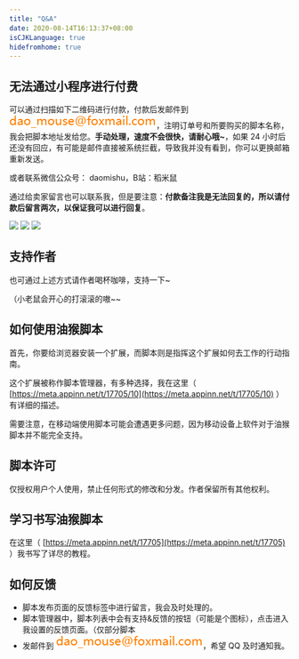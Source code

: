 ```yaml
---
title: "Q&A"
date: 2020-08-14T16:13:37+08:00
isCJKLanguage: true
hidefromhome: true
---
```


## 无法通过小程序进行付费

可以通过扫描如下二维码进行付款，付款后发邮件到 ![](/images/Email.png)，注明订单号和所要购买的脚本名称，我会把脚本地址发给您。**手动处理，速度不会很快，请耐心哦~**，如果 24 小时后还没有回应，有可能是邮件直接被系统拦截，导致我并没有看到，你可以更换邮箱重新发送。

或者联系微信公众号： daomishu，B站：稻米鼠

通过给卖家留言也可以联系我，但是要注意：**付款备注我是无法回复的，所以请付款后留言两次，以保证我可以进行回复**。

![](https://i.v2ex.co/8j8Z1r49.jpeg)
![](https://i.v2ex.co/LOMe8IP3.jpeg)
![](https://i.v2ex.co/RM2UbyBL.jpeg)

## 支持作者

也可通过上述方式请作者喝杯咖啡，支持一下~

（小老鼠会开心的打滚滚的嗷~~

## 如何使用油猴脚本

首先，你要给浏览器安装一个扩展，而脚本则是指挥这个扩展如何去工作的行动指南。

这个扩展被称作脚本管理器，有多种选择，我在这里（ [https://meta.appinn.net/t/17705/10](https://meta.appinn.net/t/17705/10) ）有详细的描述。

需要注意，在移动端使用脚本可能会遭遇更多问题，因为移动设备上软件对于油猴脚本并不能完全支持。

## 脚本许可

仅授权用户个人使用，禁止任何形式的修改和分发。作者保留所有其他权利。

## 学习书写油猴脚本

在这里（ [https://meta.appinn.net/t/17705](https://meta.appinn.net/t/17705) ）我书写了详尽的教程。

## 如何反馈

* 脚本发布页面的反馈标签中进行留言，我会及时处理的。
* 脚本管理器中，脚本列表中会有支持&反馈的按钮（可能是个图标），点击进入我设置的反馈页面。（仅部分脚本
* 发邮件到 ![](/images/Email.png)，希望 QQ 及时通知我。